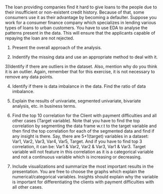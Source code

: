 The loan providing companies find it hard to give loans to the people due to their insufficient or non-existent credit history. Because of that, some consumers use it as their advantage by becoming a defaulter. Suppose you work for a consumer finance company which specializes in lending various types of loans to urban customers. You have to use EDA to analyse the patterns present in the data. This will ensure that the applicants capable of repaying the loan are not rejected.

1) Present the overall approach of the analysis.

2) Indentify the missing data and use an appropriate method to deal with it.

3)Identify if there are outliers in the dataset. Also, mention why do you think it is an outlier. Again, remember that for this exercise, it is not necessary to remove any data points.

4) Identify if there is data imbalance in the data. Find the ratio of data imbalance.


5) Explain the results of univariate, segmented univariate, bivariate analysis, etc. in business terms.

6) Find the top 10 correlation for the Client with payment difficulties and all other cases (Target variable). Note that you have to find the top correlation by segmenting the data frame w.r.t to the target variable and then find the top correlation for each of the segmented data and find if any insight is there. Say, there are 5+1(target) variables in a dataset: Var1, Var2, Var3, Var4, Var5, Target. And if you have to find top 3 correlation, it can be: Var1 & Var2, Var2 & Var3, Var1 & Var3. Target variable will not feature in this correlation as it is a categorical variable and not a continuous variable which is increasing or decreasing.

7) Include visualizations and summarize the most important results in the presentation. You are free to choose the graphs which explain the numerical/categorical variables. Insights should explain why the variable is important for differentiating the clients with payment difficulties with all other cases.

